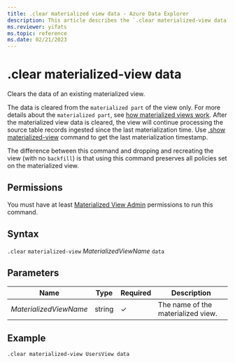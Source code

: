 ```yaml
---
title: .clear materialized view data - Azure Data Explorer
description: This article describes the `.clear materialized-view data` command in Azure Data Explorer.
ms.reviewer: yifats
ms.topic: reference
ms.date: 02/21/2023
---
```

# .clear materialized-view data

Clears the data of an existing materialized view. 

The data is cleared from the `materialized part` of the view only. For more details about the  `materialized part`, see [how materialized views work](materialized-view-overview.md#how-materialized-views-work). After the materialized view data is cleared, the view will continue processing the source table records ingested since the last materialization time. Use [.show materialized-view](materialized-view-show-commands.md#show-materialized-view) command to get the last materialization timestamp.

The difference between this command and dropping and recreating the view (with no `backfill`) is that using this command preserves all policies set on the materialized view.

## Permissions

You must have at least [Materialized View Admin](../access-control/role-based-access-control.md) permissions to run this command.

## Syntax

`.clear` `materialized-view` *MaterializedViewName* `data`

## Parameters

| Name | Type | Required | Description |
|--|--|--|--|
|*MaterializedViewName*|string|&check;|The name of the materialized view.|

## Example 

```kusto
.clear materialized-view UsersView data 
```
